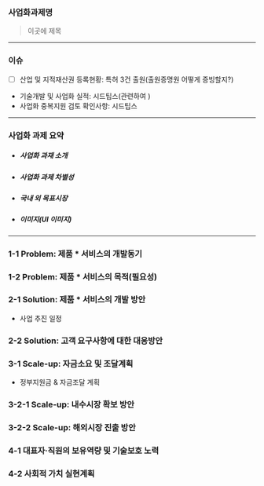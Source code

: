 ### **사업화과제명**
> 이곳에 제목
---
### **이슈**
- [ ] 산업 및 지적재산권 등록현황: 특허 3건 출원(출원증명원 어떻게 증빙할지?)
- 기술개발 및 사업화 실적: 시드팁스(관련하여 )
- 사업화 중복지원 검토 확인사항: 시드팁스
---
### **사업화 과제 요약**
- ##### 사업화 과재 소개
- ##### 사업화 과제 차별성
- ##### 국내 외 목표시장
- ##### 이미지(UI 이미지)
---
### **1-1 Problem: 제품 * 서비스의 개발동기**

### **1-2 Problem: 제품 * 서비스의 목적(필요성)**

### **2-1 Solution: 제품 * 서비스의 개발 방안**
- 사업 추진 일정
### **2-2 Solution: 고객 요구사항에 대한 대응방안**

### **3-1 Scale-up: 자금소요 및 조달계획**
- 정부지원금 & 자금조달 계획
### **3-2-1 Scale-up: 내수시장 확보 방안**

### **3-2-2 Scale-up: 해외시장 진출 방안**

### **4-1 대표자·직원의 보유역량 및 기술보호 노력**

### **4-2 사회적 가치 실현계획**
